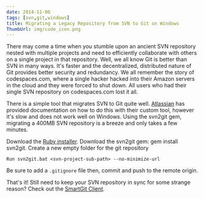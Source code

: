 ```yaml
---
date: 2014-11-06
tags: [svn,git,windows]
title: Migrating a Legacy Repository from SVN to Git on Windows
ThumbUrl: img/code_icon.png
---
```


There may come a time when you stumble upon an ancient SVN repository nested with multiple projects and need to efficiently collaborate with others on a single project in that repository. Well, we all know Git is better than SVN in many ways. It's faster and the decentralized, distributed nature of Git provides better security and redundancy. We all remember the story of codespaces.com, where a single hacker hacked into their Amazon servers in the cloud and they were forced to shut down. All users who had their single SVN repository on codespaces.com lost it all.

There is a simple tool that migrates SVN to Git quite well. [Atlassian](https://www.atlassian.com/git/tutorials/migrating-overview/) has provided documentation on how to do this with their custom tool, however it's slow and does not work well on Windows. Using the svn2git gem, migrating a 400MB SVN repository is a breeze and only takes a few minutes.

Download the [Ruby installer](http://rubyinstaller.org/downloads/).
Download the svn2git gem: gem install svn2git.
Create a new empty folder for the git repository

```
Run svn2git.bat <svn-project-sub-path> --no-minimize-url
```

Be sure to add a `.gitignore` file then, commit and push to the remote origin.

That's it! Still need to keep your SVN repository in sync for some strange reason? Check out the [SmartGit Client](http://www.syntevo.com/).
